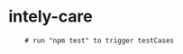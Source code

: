 # intely-care
<!-- "scripts": {
        "selenium-server": "selenium-standalone start",
        "test": "wdio wdio.conf.js" -->
        
        # run "npm test" to trigger testCases
